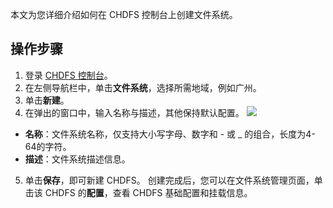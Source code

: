 本文为您详细介绍如何在 CHDFS 控制台上创建文件系统。

## 操作步骤
1. 登录 [CHDFS 控制台](https://console.cloud.tencent.com/chdfs)。
2. 在左侧导航栏中，单击**文件系统**，选择所需地域，例如广州。
3. 单击**新建**。
4. 在弹出的窗口中，输入名称与描述，其他保持默认配置。
![](https://qcloudimg.tencent-cloud.cn/raw/8e10bda2f67b2034d2b28c02dc4adef4.png)
 - **名称**：文件系统名称，仅支持大小写字母、数字和 - 或 \_ 的组合，长度为4-64的字符。
 - **描述**：文件系统描述信息。
5. 单击**保存**，即可新建 CHDFS。
创建完成后，您可以在文件系统管理页面，单击该 CHDFS 的**配置**，查看 CHDFS 基础配置和挂载信息。

